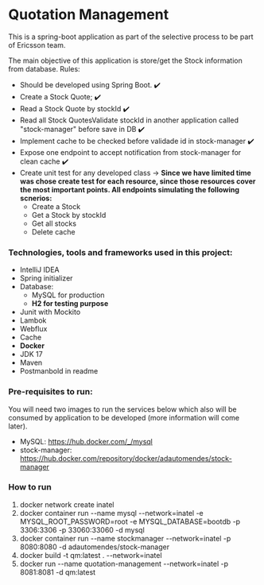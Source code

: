 # Quotation Management
This is a spring-boot application as part of the
selective process to be part of Ericsson team.
 
The main objective of this application is store/get
the Stock information from database. Rules:
- Should be developed using Spring Boot. ✔️
- Create a Stock Quote; ✔️
- Read a Stock Quote by stockId ✔️
- Read all Stock QuotesValidate stockId in another application called "stock-manager" before save in DB ✔️
- Implement cache to be checked before validade id in stock-manager ✔️
- Expose one endpoint to accept notification from stock-manager for clean cache ✔️
- Create unit test for any developed class -> **Since we have limited time
  was chose create test for each resource, since those resources cover the most important points. All endpoints simulating the following scnerios:**
    - Create a Stock
    - Get a Stock by stockId
    - Get all stocks
    - Delete cache


### Technologies, tools and frameworks used in this project:
- IntelliJ IDEA
- Spring initializer
- Database:
  - MySQL for production
  - **H2 for testing purpose**
- Junit with Mockito
- Lambok
- Webflux
- Cache
- **Docker**
- JDK 17
- Maven
- Postmanbold in readme

### Pre-requisites to run:
You will need two images to run the services below which also will be consumed by
  application to be developed (more information will come later).
- MySQL: https://hub.docker.com/_/mysql
- stock-manager: https://hub.docker.com/repository/docker/adautomendes/stock-manager

### How to run
1. docker network create inatel
2. docker container run --name mysql --network=inatel -e
   MYSQL_ROOT_PASSWORD=root -e MYSQL_DATABASE=bootdb -p 3306:3306
   -p 33060:33060 -d mysql
3. docker container run --name stockmanager --network=inatel -p
   8080:8080 -d adautomendes/stock-manager
4. docker build -t qm:latest . --network=inatel
5. docker run --name quotation-management --network=inatel -p 8081:8081 -d qm:latest

